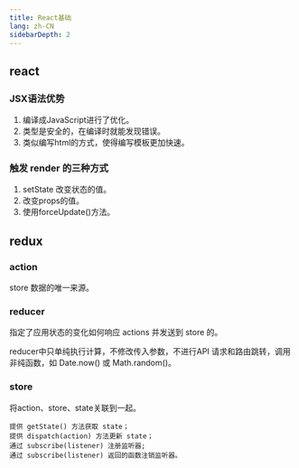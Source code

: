 ```yaml
---
title: React基础
lang: zh-CN
sidebarDepth: 2
---
```


## react

### JSX语法优势

1. 编译成JavaScript进行了优化。
2. 类型是安全的，在编译时就能发现错误。
3. 类似编写html的方式，使得编写模板更加快速。

### 触发 render 的三种方式

1. setState 改变状态的值。
2. 改变props的值。
3. 使用forceUpdate()方法。

## redux

### action

store 数据的唯一来源。

### reducer

指定了应用状态的变化如何响应 actions 并发送到 store 的。

reducer中只单纯执行计算，不修改传入参数，不进行API 请求和路由跳转，调用非纯函数，如 Date.now() 或 Math.random()。

### store

将action、store、state关联到一起。

```
提供 getState() 方法获取 state；
提供 dispatch(action) 方法更新 state；
通过 subscribe(listener) 注册监听器;
通过 subscribe(listener) 返回的函数注销监听器。
```